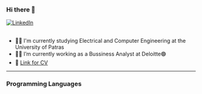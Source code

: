 ### Hi there 👋
<a href="https://www.linkedin.com/in/angelos-kardoutsos/">
	<img src="https://img.shields.io/badge/LinkedIn-blue?logo=linkedin&logoColor=white&style=for-the-badge" alt="LinkedIn">
</a><br /><br />

- 👨‍🎓 I'm currently studying Electrical and Computer Engineering at the University of Patras<br />
- 👨‍💻 I’m currently working as a Bussiness Analyst at Deloitte🟢<br />
- 📝 <a href="https://github.com/Angelos-Kard/Angelos-Kard/blob/908e8f55b9a4c37fa5a24692b7e02555cbbb5942/Resume%20-%20Angelos%20Kardoutsos.pdf" target="_blank">Link for CV</a><br />

---

### Programming Languages

